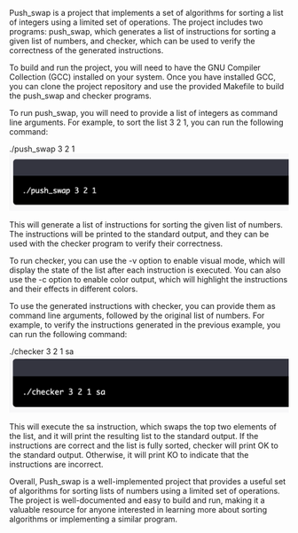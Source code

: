 Push_swap is a project that implements a set of algorithms for sorting a list of integers using a limited set of operations. The project includes two programs: push_swap, which generates a list of instructions for sorting a given list of numbers, and checker, which can be used to verify the correctness of the generated instructions.

To build and run the project, you will need to have the GNU Compiler Collection (GCC) installed on your system. Once you have installed GCC, you can clone the project repository and use the provided Makefile to build the push_swap and checker programs.

To run push_swap, you will need to provide a list of integers as command line arguments. For example, to sort the list 3 2 1, you can run the following command:

./push_swap 3 2 1
![push_swap](push_swap.png)

This will generate a list of instructions for sorting the given list of numbers. The instructions will be printed to the standard output, and they can be used with the checker program to verify their correctness.

To run checker, you can use the -v option to enable visual mode, which will display the state of the list after each instruction is executed. You can also use the -c option to enable color output, which will highlight the instructions and their effects in different colors.

To use the generated instructions with checker, you can provide them as command line arguments, followed by the original list of numbers. For example, to verify the instructions generated in the previous example, you can run the following command:

./checker 3 2 1 sa
![push_swap](checker.png)

This will execute the sa instruction, which swaps the top two elements of the list, and it will print the resulting list to the standard output. If the instructions are correct and the list is fully sorted, checker will print OK to the standard output. Otherwise, it will print KO to indicate that the instructions are incorrect.

Overall, Push_swap is a well-implemented project that provides a useful set of algorithms for sorting lists of numbers using a limited set of operations. The project is well-documented and easy to build and run, making it a valuable resource for anyone interested in learning more about sorting algorithms or implementing a similar program.
